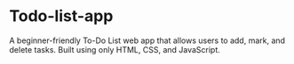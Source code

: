 # Todo-list-app
A beginner-friendly To-Do List web app that allows users to add, mark, and delete tasks. Built using only HTML, CSS, and JavaScript.
